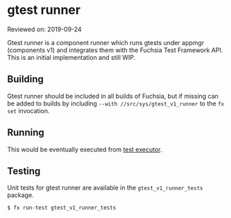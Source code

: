# gtest runner

Reviewed on: 2019-09-24

Gtest runner is a component runner which runs gtests under appmgr (components v1) and integrates 
them with the Fuchsia Test Framework API. This is an initial implementation and still WIP.

## Building

Gtest runner should be included in all builds of Fuchsia, but if missing
can be added to builds by including `--with //src/sys/gtest_v1_runner` to the
`fx set` invocation.

## Running

This would be eventually executed from [test executor](https://fuchsia.googlesource.com/fuchsia/+/master/garnet/bin/sl4f/src/test).

## Testing

Unit tests for gtest runner are available in the `gtest_v1_runner_tests`
package.

```
$ fx run-test gtest_v1_runner_tests
```